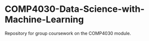 # COMP4030-Data-Science-with-Machine-Learning
Repository for group coursework on the COMP4030 module. 
